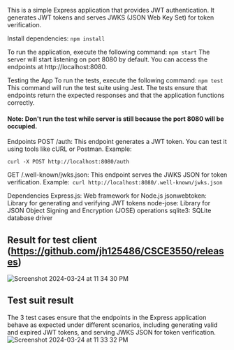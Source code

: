 This is a simple Express application that provides JWT authentication. It generates JWT tokens and serves JWKS (JSON Web Key Set) for token verification.

Install dependencies:
`npm install`

To run the application, execute the following command:
`npm start`
The server will start listening on port 8080 by default. You can access the endpoints at http://localhost:8080.


Testing the App
To run the tests, execute the following command:
`npm test`
This command will run the test suite using Jest. The tests ensure that endpoints return the expected responses and that the application functions correctly. 
#### Note: Don't run the test while server is still because the port 8080 will be occupied.

Endpoints
POST /auth: This endpoint generates a JWT token. You can test it using tools like cURL or Postman. Example:

`curl -X POST http://localhost:8080/auth`

GET /.well-known/jwks.json: This endpoint serves the JWKS JSON for token verification. Example:`
curl http://localhost:8080/.well-known/jwks.json`

Dependencies
Express.js: Web framework for Node.js
jsonwebtoken: Library for generating and verifying JWT tokens
node-jose: Library for JSON Object Signing and Encryption (JOSE) operations
sqlite3: SQLite database driver

## Result for test client (https://github.com/jh125486/CSCE3550/releases)

![Screenshot 2024-03-24 at 11 34 30 PM](https://github.com/qgiang124/jwks-continued/assets/99046066/e1cd92fe-c6c9-4766-bc2d-4d37ac099819)

## Test suit result
The 3 test cases ensure that the endpoints in the Express application behave as expected under different scenarios, including generating valid and expired JWT tokens, 
and serving JWKS JSON for token verification. 
![Screenshot 2024-03-24 at 11 33 32 PM](https://github.com/qgiang124/jwks-continued/assets/99046066/d2c48297-1df3-4f0d-b6a2-26203ecb25da)

